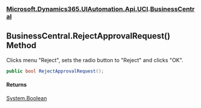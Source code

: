 ### [Microsoft.Dynamics365.UIAutomation.Api.UCI](Microsoft.Dynamics365.UIAutomation.Api.UCI.md 'Microsoft.Dynamics365.UIAutomation.Api.UCI').[BusinessCentral](BusinessCentral.md 'Microsoft.Dynamics365.UIAutomation.Api.UCI.BusinessCentral')

## BusinessCentral.RejectApprovalRequest() Method

Clicks menu "Reject", sets the radio button to "Reject" and clicks "OK".

```csharp
public bool RejectApprovalRequest();
```

#### Returns
[System.Boolean](https://docs.microsoft.com/en-us/dotnet/api/System.Boolean 'System.Boolean')